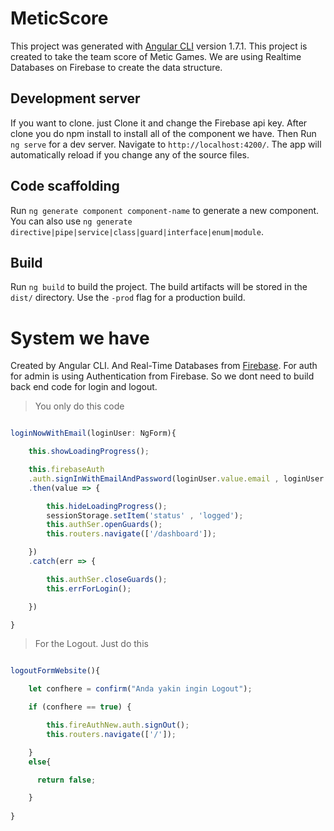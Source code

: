 # MeticScore

This project was generated with [Angular CLI](https://github.com/angular/angular-cli) version 1.7.1.
This project is created to take the team score of Metic Games.
We are using Realtime Databases on Firebase to create the data structure.

## Development server

If you want to clone. just Clone it and change the Firebase api key. After clone you do npm install to install all of the component we have. Then
Run `ng serve` for a dev server. Navigate to `http://localhost:4200/`. The app will automatically reload if you change any of the source files.

## Code scaffolding

Run `ng generate component component-name` to generate a new component. You can also use `ng generate directive|pipe|service|class|guard|interface|enum|module`.

## Build

Run `ng build` to build the project. The build artifacts will be stored in the `dist/` directory. Use the `-prod` flag for a production build.

# System we have

Created by Angular CLI. And Real-Time Databases from [Firebase](https://firebase.google.com/). For auth for admin is using Authentication from Firebase. So we dont need to build back end code for login and logout. 
>You only do this code

```typescript

loginNowWithEmail(loginUser: NgForm){

    this.showLoadingProgress();

    this.firebaseAuth
    .auth.signInWithEmailAndPassword(loginUser.value.email , loginUser.value.password)
    .then(value => {

        this.hideLoadingProgress();
        sessionStorage.setItem('status' , 'logged');
        this.authSer.openGuards();
        this.routers.navigate(['/dashboard']);

    })
    .catch(err => {

        this.authSer.closeGuards();
        this.errForLogin();

    })

}

```

> For the Logout. Just do this

```typescript

logoutFormWebsite(){

    let confhere = confirm("Anda yakin ingin Logout");

    if (confhere == true) {

        this.fireAuthNew.auth.signOut();
        this.routers.navigate(['/']);

    }
    else{

      return false;

    }
    
}

```
